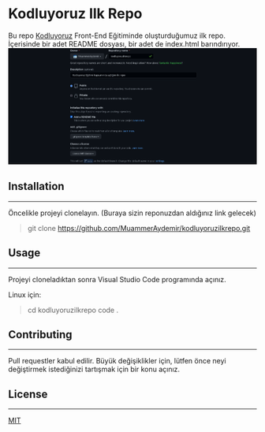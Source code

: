 # Kodluyoruz Ilk Repo
Bu repo [Kodluyoruz](https://kodluyoruz.org/tr/kodluyoruz/) Front-End Eğitiminde oluşturduğumuz ilk repo. İçerisinde bir adet README dosyası, bir adet de index.html barındırıyor.
![github_page](/figures/github.png)

## Installation
---
Öncelikle projeyi clonelayın. (Buraya sizin reponuzdan aldığınız link gelecek)
> git clone https://github.com/MuammerAydemir/kodluyoruzilkrepo.git

## Usage
---
Projeyi cloneladıktan sonra Visual Studio Code programında açınız.

Linux için:

> cd kodluyoruzilkrepo
code .

## Contributing
***
Pull requestler kabul edilir. Büyük değişiklikler için, lütfen önce neyi değiştirmek istediğinizi tartışmak için bir konu açınız.

## License
***
[MIT](https://choosealicense.com/licenses/mit/)